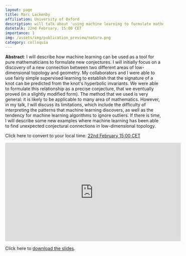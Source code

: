 ```yaml
---
layout: page
title: Marc Lackenby
affiliation: University of Oxford
description: will talk about 'using machine learning to formulate mathematical conjectures'
datetalk: 22nd February, 15:00 CET
importance: 1
img: /assets/img/publication_preview/nature.png
category: colloquia
---
```


<p>
<b>Abstract</b>:      I will describe how machine learning can be used as a tool for pure mathematicians to formulate new conjectures. I will initially focus on a discovery of a new connection between two different areas of low-dimensional topology and geometry. My collaborators and I were able to use fairly simple supervised learning to establish that the signature of a knot can be predicted from the knot's hyperbolic invariants. We were able to formulate this relationship as a precise conjecture, that we eventually proved (in a slightly modified form). The method that we used is very general: it is likely to be applicable to many area of mathematics. However, in my talk, I will discuss its limitations, which include the difficulty of interpreting the patterns that machine learning discovers, as well as the tendency for machine learning algorithms to ignore outliers. If there is time, I will describe some new examples where machine learning has been able to find unexpected conjectural connections in low-dimensional topology.</p>


Click here to convert to your local time: <a href='https://www.timeanddate.com/worldclock/fixedtime.html?msg=B%3DM2L+-+Marc+Lackenby&iso=20230222T1500&p1=31' target='time'>22nd February 15:00 CET </a>



<iframe width="560" height="315" src="https://www.youtube.com/embed/N5vghYGwARQ" title="YouTube video player" frameborder="0" allow="accelerometer; autoplay; clipboard-write; encrypted-media; gyroscope; picture-in-picture; web-share" allowfullscreen></iframe>

Click here to <a href="https://mat.uab.cat/~rubio/bM2L/Lackenby-bM2L.pdf" target="slideslackenby">download the slides</a>.